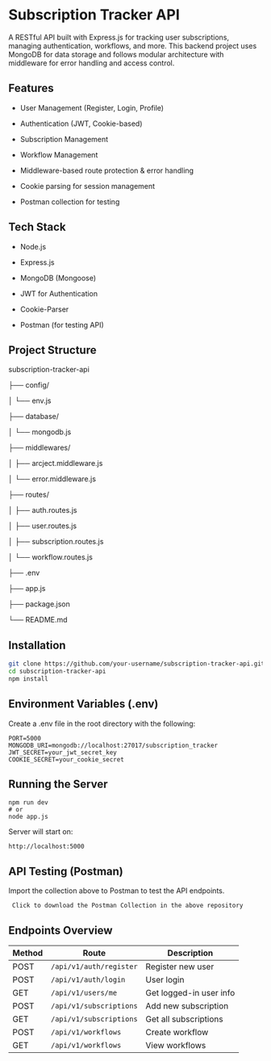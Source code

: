 # Subscription Tracker API
A RESTful API built with Express.js for tracking user subscriptions, managing authentication, workflows, and more. This backend project uses MongoDB for data storage and follows modular architecture with middleware for error handling and access control.

## Features
- User Management (Register, Login, Profile)

- Authentication (JWT, Cookie-based)

- Subscription Management

- Workflow Management

- Middleware-based route protection & error handling

- Cookie parsing for session management

- Postman collection for testing

## Tech Stack

- Node.js

- Express.js

- MongoDB (Mongoose)

- JWT for Authentication

- Cookie-Parser

- Postman (for testing API)

## Project Structure

subscription-tracker-api

├── config/

│   └── env.js

├── database/

│   └── mongodb.js

├── middlewares/

│   ├── arcject.middleware.js

│   └── error.middleware.js

├── routes/

│   ├── auth.routes.js

│   ├── user.routes.js

│   ├── subscription.routes.js

│   └── workflow.routes.js

├── .env

├── app.js

├── package.json

└── README.md


## Installation
```bash []
git clone https://github.com/your-username/subscription-tracker-api.git
cd subscription-tracker-api
npm install
```

## Environment Variables (.env)
Create a .env file in the root directory with the following:
```.env []
PORT=5000
MONGODB_URI=mongodb://localhost:27017/subscription_tracker
JWT_SECRET=your_jwt_secret_key
COOKIE_SECRET=your_cookie_secret
```
## Running the Server
```bash[]
npm run dev
# or
node app.js
```
Server will start on:
```
http://localhost:5000
```
## API Testing (Postman)
Import the collection above to Postman to test the API endpoints.

     Click to download the Postman Collection in the above repository
   
## Endpoints Overview
| Method | Route                   | Description             |
| ------ | ----------------------- | ----------------------- |
| POST   | `/api/v1/auth/register` | Register new user       |
| POST   | `/api/v1/auth/login`    | User login              |
| GET    | `/api/v1/users/me`      | Get logged-in user info |
| POST   | `/api/v1/subscriptions` | Add new subscription    |
| GET    | `/api/v1/subscriptions` | Get all subscriptions   |
| POST   | `/api/v1/workflows`     | Create workflow         |
| GET    | `/api/v1/workflows`     | View workflows          |
